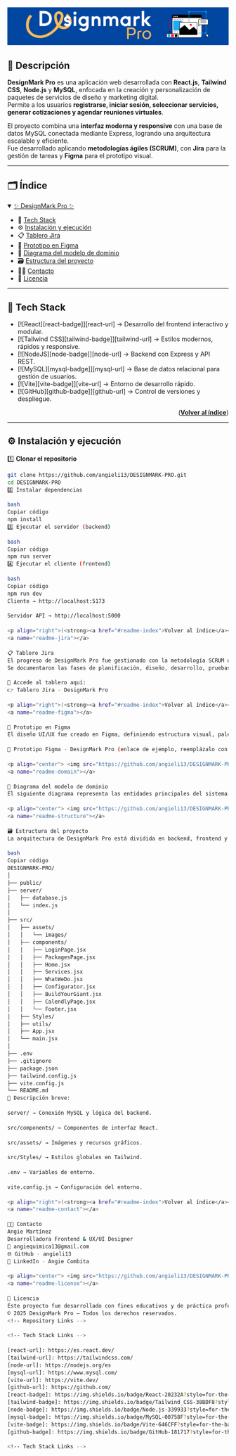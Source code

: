 ![head](src/assets/images/DMark.gif)
---
## 📎 Descripción

**DesignMark Pro** es una aplicación web desarrollada con **React.js**, **Tailwind CSS**, **Node.js** y **MySQL**, enfocada en la creación y personalización de paquetes de servicios de diseño y marketing digital.  
Permite a los usuarios **registrarse, iniciar sesión, seleccionar servicios, generar cotizaciones y agendar reuniones virtuales**.  

El proyecto combina una **interfaz moderna y responsive** con una base de datos MySQL conectada mediante Express, logrando una arquitectura escalable y eficiente.  
Fue desarrollado aplicando **metodologías ágiles (SCRUM)**, con **Jira** para la gestión de tareas y **Figma** para el prototipo visual.

---

## 🗂️ Índice
<details open>
    <summary>
        <a href="#readme-index" title="Más...">✨ DesignMark Pro ✨</a>
    </summary>

- 🚀 [Tech Stack](#readme-stack)
- ⚙️ [Instalación y ejecución](#readme-install)
- 📋 [Tablero Jira](#readme-jira)
- 🎨 [Prototipo en Figma](#readme-figma)
- 🧩 [Diagrama del modelo de dominio](#readme-domain)
- 🗃️ [Estructura del proyecto](#readme-structure)
- 👩‍💻 [Contacto](#readme-contact)
- 🧾 [Licencia](#readme-license)

</details>

---

<a name="readme-stack"></a>

## 🚀 Tech Stack

- [![React][react-badge]][react-url] → Desarrollo del frontend interactivo y modular.  
- [![Tailwind CSS][tailwind-badge]][tailwind-url] → Estilos modernos, rápidos y responsive.  
- [![NodeJS][node-badge]][node-url] → Backend con Express y API REST.  
- [![MySQL][mysql-badge]][mysql-url] → Base de datos relacional para gestión de usuarios.  
- [![Vite][vite-badge]][vite-url] → Entorno de desarrollo rápido.  
- [![GitHub][github-badge]][github-url] → Control de versiones y despliegue.  

<p align="right">(<strong><a href="#readme-index">Volver al índice</a></strong>)</p>

---

<a name="readme-install"></a>

## ⚙️ Instalación y ejecución

1️⃣ **Clonar el repositorio**
```bash
git clone https://github.com/angieli13/DESIGNMARK-PRO.git
cd DESIGNMARK-PRO
2️⃣ Instalar dependencias

bash
Copiar código
npm install
3️⃣ Ejecutar el servidor (backend)

bash
Copiar código
npm run server
4️⃣ Ejecutar el cliente (frontend)

bash
Copiar código
npm run dev
Cliente → http://localhost:5173

Servidor API → http://localhost:5000

<p align="right">(<strong><a href="#readme-index">Volver al índice</a></strong>)</p>
<a name="readme-jira"></a>

📋 Tablero Jira
El progreso de DesignMark Pro fue gestionado con la metodología SCRUM usando Jira Software.
Se documentaron las fases de planificación, diseño, desarrollo, pruebas y entrega.

📌 Accede al tablero aquí:
👉 Tablero Jira - DesignMark Pro

<p align="right">(<strong><a href="#readme-index">Volver al índice</a></strong>)</p>
<a name="readme-figma"></a>

🎨 Prototipo en Figma
El diseño UI/UX fue creado en Figma, definiendo estructura visual, paleta de colores, tipografías y componentes principales antes del desarrollo.

📌 Prototipo Figma - DesignMark Pro (enlace de ejemplo, reemplázalo con el tuyo)

<p align="center"> <img src="https://github.com/angieli13/DESIGNMARK-PRO/blob/develop/src/assets/images/FIGMA.png?raw=true" alt="Prototipo Figma DesignMark Pro" width="600"> </p> <p align="right">(<strong><a href="#readme-index">Volver al índice</a></strong>)</p>
<a name="readme-domain"></a>

🧩 Diagrama del modelo de dominio
El siguiente diagrama representa las entidades principales del sistema: Usuarios, Servicios, Paquetes y Reuniones, así como sus relaciones dentro de la base de datos.

<p align="center"> <img src="https://github.com/angieli13/DESIGNMARK-PRO/blob/develop/src/assets/images/grafica.png?raw=true" alt="Diagrama del modelo de dominio" width="650"> </p> <p align="right">(<strong><a href="#readme-index">Volver al índice</a></strong>)</p>
<a name="readme-structure"></a>

🗃️ Estructura del proyecto
La arquitectura de DesignMark Pro está dividida en backend, frontend y recursos compartidos para mantener orden y escalabilidad.

bash
Copiar código
DESIGNMARK-PRO/
│
├── public/
├── server/
│   ├── database.js
│   └── index.js
│
├── src/
│   ├── assets/
│   │   └── images/
│   ├── components/
│   │   ├── LoginPage.jsx
│   │   ├── PackagesPage.jsx
│   │   ├── Home.jsx
│   │   ├── Services.jsx
│   │   ├── WhatWeDo.jsx
│   │   ├── Configurator.jsx
│   │   ├── BuildYourGiant.jsx
│   │   ├── CalendlyPage.jsx
│   │   └── Footer.jsx
│   ├── Styles/
│   ├── utils/
│   ├── App.jsx
│   └── main.jsx
│
├── .env
├── .gitignore
├── package.json
├── tailwind.config.js
├── vite.config.js
└── README.md
📘 Descripción breve:

server/ → Conexión MySQL y lógica del backend.

src/components/ → Componentes de interfaz React.

src/assets/ → Imágenes y recursos gráficos.

src/Styles/ → Estilos globales en Tailwind.

.env → Variables de entorno.

vite.config.js → Configuración del entorno.

<p align="right">(<strong><a href="#readme-index">Volver al índice</a></strong>)</p>
<a name="readme-contact"></a>

👩‍💻 Contacto
Angie Martínez
Desarrolladora Frontend & UX/UI Designer
📧 angiequimica13@gmail.com
🌐 GitHub - angieli13
💼 LinkedIn - Angie Combita

<p align="center"> <img src="https://github.com/angieli13/DESIGNMARK-PRO/blob/develop/src/assets/images/ImagenPrincipal.svg?raw=true" alt="Vista previa DesignMark Pro" width="600"> </p> <p align="right">(<strong><a href="#readme-index">Volver al índice</a></strong>)</p>
<a name="readme-license"></a>

🧾 Licencia
Este proyecto fue desarrollado con fines educativos y de práctica profesional.
© 2025 DesignMark Pro – Todos los derechos reservados.
<!-- Repository Links -->

<!-- Tech Stack Links -->

[react-url]: https://es.react.dev/
[tailwind-url]: https://tailwindcss.com/
[node-url]: https://nodejs.org/es
[mysql-url]: https://www.mysql.com/
[vite-url]: https://vite.dev/
[github-url]: https://github.com/
[react-badge]: https://img.shields.io/badge/React-20232A?style=for-the-badge&logo=react&logoColor=61DAFB
[tailwind-badge]: https://img.shields.io/badge/Tailwind_CSS-38BDF8?style=for-the-badge&logo=tailwindcss&logoColor=white
[node-badge]: https://img.shields.io/badge/Node.js-339933?style=for-the-badge&logo=node.js&logoColor=white
[mysql-badge]: https://img.shields.io/badge/MySQL-00758F?style=for-the-badge&logo=mysql&logoColor=white
[vite-badge]: https://img.shields.io/badge/Vite-646CFF?style=for-the-badge&logo=vite&logoColor=FFD62E
[github-badge]: https://img.shields.io/badge/GitHub-181717?style=for-the-badge&logo=github&logoColor=white

<!-- Tech Stack Links -->

